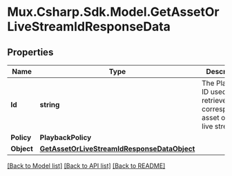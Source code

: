 # Mux.Csharp.Sdk.Model.GetAssetOrLiveStreamIdResponseData

## Properties

Name | Type | Description | Notes
------------ | ------------- | ------------- | -------------
**Id** | **string** | The Playback ID used to retrieve the corresponding asset or the live stream ID | [optional] 
**Policy** | **PlaybackPolicy** |  | [optional] 
**Object** | [**GetAssetOrLiveStreamIdResponseDataObject**](GetAssetOrLiveStreamIdResponseDataObject.md) |  | [optional] 

[[Back to Model list]](../README.md#documentation-for-models) [[Back to API list]](../README.md#documentation-for-api-endpoints) [[Back to README]](../README.md)

